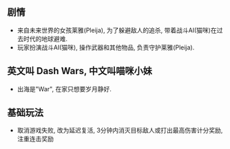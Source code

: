 
## 剧情
- 来自未来世界的女孩莱雅(Pleija), 为了躲避敌人的追杀, 带着战斗AI(猫咪)在过去时代的地球避难.
- 玩家扮演战斗AI(猫咪), 操作武器和其他物品, 负责守护莱雅(Pleija).

## 英文叫 Dash Wars, 中文叫喵咪小妹
- 出海是"War", 在家只想要岁月静好.

## 基础玩法
- 取消游戏失败, 改为延迟复活, 3分钟内消灭目标敌人或打出最高伤害计分奖励, 注重连击奖励